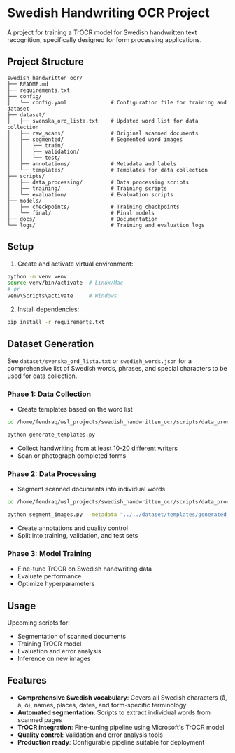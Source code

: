 # Swedish Handwriting OCR Project

A project for training a TrOCR model for Swedish handwritten text recognition, specifically designed for form processing applications.

## Project Structure

```
swedish_handwritten_ocr/
├── README.md
├── requirements.txt
├── config/
│   └── config.yaml              # Configuration file for training and dataset
├── dataset/
│   ├── svenska_ord_lista.txt    # Updated word list for data collection
│   ├── raw_scans/               # Original scanned documents
│   ├── segmented/               # Segmented word images
│   │   ├── train/
│   │   ├── validation/
│   │   └── test/
│   ├── annotations/             # Metadata and labels
│   └── templates/               # Templates for data collection
├── scripts/
│   ├── data_processing/         # Data processing scripts
│   ├── training/                # Training scripts
│   └── evaluation/              # Evaluation scripts
├── models/
│   ├── checkpoints/             # Training checkpoints
│   └── final/                   # Final models
├── docs/                        # Documentation
└── logs/                        # Training and evaluation logs
```

## Setup

1. Create and activate virtual environment:
```bash
python -m venv venv
source venv/bin/activate  # Linux/Mac
# or
venv\Scripts\activate     # Windows
```

2. Install dependencies:
```bash
pip install -r requirements.txt
```

## Dataset Generation

See `dataset/svenska_ord_lista.txt` or `swedish_words.json` for a comprehensive list of Swedish words, phrases, and special characters to be used for data collection.

### Phase 1: Data Collection
- Create templates based on the word list
```bash
cd /home/fendraq/wsl_projects/swedish_handwritten_ocr/scripts/data_processing

python generate_templates.py
```
- Collect handwriting from at least 10-20 different writers
- Scan or photograph completed forms

### Phase 2: Data Processing
- Segment scanned documents into individual words
```bash
cd /home/fendraq/wsl_projects/swedish_handwritten_ocr/scripts/data_processing

python segment_images.py --metadata "../../dataset/templates/generated_templates/complete_template_metadata.json" --images "../../dataset/raw_scans" --output "../../dataset/segmented_words" --writer-id "writer_001" --visualize
```
- Create annotations and quality control
- Split into training, validation, and test sets

### Phase 3: Model Training
- Fine-tune TrOCR on Swedish handwriting data
- Evaluate performance
- Optimize hyperparameters

## Usage

Upcoming scripts for:
- Segmentation of scanned documents
- Training TrOCR model
- Evaluation and error analysis
- Inference on new images

## Features

- **Comprehensive Swedish vocabulary**: Covers all Swedish characters (å, ä, ö), names, places, dates, and form-specific terminology
- **Automated segmentation**: Scripts to extract individual words from scanned pages
- **TrOCR integration**: Fine-tuning pipeline using Microsoft's TrOCR model
- **Quality control**: Validation and error analysis tools
- **Production ready**: Configurable pipeline suitable for deployment
